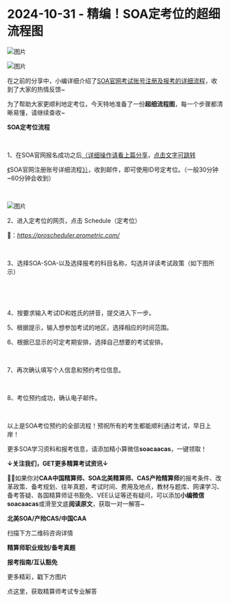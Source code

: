 # 2024-10-31 - 精编！SOA定考位的超细流程图

![图片](https://mmbiz.qpic.cn/mmbiz_jpg/mK3FpI9af4kg4PH3You8v1p2s4zAl35ZxNnxg0MdNmVTvH2IJcatox7FnBcNAnYE4JN8ZPBDeK1yLvRwqaptmA/640?wx_fmt=jpeg&wxfrom=5&wx_lazy=1&wx_co=1&tp=webp)

![图片](https://mmbiz.qpic.cn/sz_mmbiz_gif/mK3FpI9af4nSfVwvozd64cQ7rcicg9NY7aDpmlQHeubb1vZMYf0AYBKd0R4BYEutuL8zyMe4NKXjT1d6SMzlM4g/640?wx_fmt=gif&from=appmsg&wxfrom=5&wx_lazy=1&wx_co=1&tp=webp)

在之前的分享中，小编详细介绍了[SOA官网考试账号注册及报考的详细流程](http://mp.weixin.qq.com/s?__biz=Mzg5ODgxNDE0NQ==&mid=2247504312&idx=1&sn=965a2e170198b1ca641abea876f16532&chksm=c05e4816f729c1003c452ad1e7775f66c3c54a577c18a580fcfb47f5f161040f494723ba5888&scene=21#wechat_redirect)，收到了大家的热情反馈~

为了帮助大家更顺利地定考位，今天特地准备了一份**超细流程图**，每一个步骤都清晰易懂，请继续查收~

**SOA定考位流程**

‍

‍1、在SOA官网报名成功之后[（详细操作请看上篇分享](http://mp.weixin.qq.com/s?__biz=Mzg5ODgxNDE0NQ==&mid=2247504312&idx=1&sn=965a2e170198b1ca641abea876f16532&chksm=c05e4816f729c1003c452ad1e7775f66c3c54a577c18a580fcfb47f5f161040f494723ba5888&scene=21#wechat_redirect)，[点击文字可跳转](http://mp.weixin.qq.com/s?__biz=Mzg5ODgxNDE0NQ==&mid=2247504312&idx=1&sn=965a2e170198b1ca641abea876f16532&chksm=c05e4816f729c1003c452ad1e7775f66c3c54a577c18a580fcfb47f5f161040f494723ba5888&scene=21#wechat_redirect)

[《](http://mp.weixin.qq.com/s?__biz=Mzg5ODgxNDE0NQ==&mid=2247504312&idx=1&sn=965a2e170198b1ca641abea876f16532&chksm=c05e4816f729c1003c452ad1e7775f66c3c54a577c18a580fcfb47f5f161040f494723ba5888&scene=21#wechat_redirect)SOA官网注册账号详细流程[》](http://mp.weixin.qq.com/s?__biz=Mzg5ODgxNDE0NQ==&mid=2247504312&idx=1&sn=965a2e170198b1ca641abea876f16532&chksm=c05e4816f729c1003c452ad1e7775f66c3c54a577c18a580fcfb47f5f161040f494723ba5888&scene=21#wechat_redirect)[）](http://mp.weixin.qq.com/s?__biz=Mzg5ODgxNDE0NQ==&mid=2247504312&idx=1&sn=965a2e170198b1ca641abea876f16532&chksm=c05e4816f729c1003c452ad1e7775f66c3c54a577c18a580fcfb47f5f161040f494723ba5888&scene=21#wechat_redirect)，收到邮件，即可使用ID号定考位。（一般30分钟~60分钟会收到）

‍‍

![图片](https://mmbiz.qpic.cn/sz_mmbiz_png/mK3FpI9af4kIzeh6BoicVLicic78at2iabhx6AicTWLPbeiaWibru0XicQmrBGnMZRgicsptPHicxyrPeHqx6jwYMq1tvQAA/640?wx_fmt=png&from=appmsg&tp=webp&wxfrom=5&wx_lazy=1)

2、进入定考位的网页，点击 Schedule（定考位）

🔗：*https://proscheduler.prometric.com/*



   

3、选择SOA-SOA-以及选择报考的科目名称，勾选并详读考试政策（如下图所示）

 





 



4、按要求输入考试ID和姓氏的拼音，提交进入下一步。





5、根据提示，输入想参加考试的地区，选择相应的时间范围。





6、根据已显示的可定考期安排，选择自己想要的考试安排。

 

7、再次确认填写个人信息和预约考位信息。

 





8、考位预约成功，确认电子邮件。

 

以上是SOA考位预约的全部流程！预祝所有的考生都能顺利通过考试，早日上岸！

更多SOA学习资料和报考信息，请添加精小算微信**soacaacas**，一键领取！

**↓关注我们，GET更多精算考试资讯↓**



**💁‍♀️**如果你对**CAA中国精算师、SOA北美精算师、CAS产险精算师**的报考条件、改革政策、备考规划、往年真题，考试时间、费用及地点，教材与题库、网课学习、备考答疑、各国精算师证书豁免、VEE认证等还有疑问，可以添加**小编微信soacaacas**或滑至文底**阅读原文**，获取一对一解答~

**北美SOA/产险CAS/中国CAA**

扫描下方二维码咨询详情



**精算师职业规划/备考真题**

**报考指南/互认豁免**

更多精彩，戳下方图片



[](http://mp.weixin.qq.com/s?__biz=Mzg5ODgxNDE0NQ==&mid=2247499489&idx=1&sn=28bc71f9486a17b4e2a1e8576252b8af&chksm=c05e674ff729ee59dc54a8f5e5fdeacd3fa24632cb9fea93f694e23708dddce948576251acd3&scene=21#wechat_redirect)

[](http://mp.weixin.qq.com/s?__biz=Mzg5ODgxNDE0NQ==&mid=2247498943&idx=1&sn=5bce19bec0ad4273adf76176e0f511af&chksm=c05e6511f729ec074f2cfb8bf9ce06b7a2eb71bbbc70450c89e265774c37dfc5db1c6534d7bb&scene=21#wechat_redirect)

[](http://mp.weixin.qq.com/s?__biz=Mzg5ODgxNDE0NQ==&mid=2247499760&idx=1&sn=16dd1f8015b2fdf0d3f5c47ddf2fcace&chksm=c05e665ef729ef4854ae8257ec868b9532dcfb6820e0234ab54e19cc8c68e8eb7ecffbcb5525&scene=21#wechat_redirect)

[](http://mp.weixin.qq.com/s?__biz=Mzg5ODgxNDE0NQ==&mid=2247498518&idx=1&sn=bad02502a37ffc8531b5fd7f7cf952fe&chksm=c05e62b8f729ebaef2b92ff18af0a0407edb1421c3392c037361ad4a0ddda6c44bfea8e77254&scene=21#wechat_redirect)







点这里，获取精算师考试专业解答